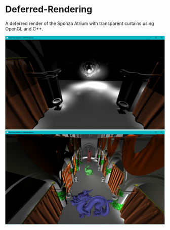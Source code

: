 # Deferred-Rendering
A deferred render of the Sponza Atrium with transparent curtains using OpenGL and C++.

![Screenshot](https://github.com/aleksandra1617/Deferred-Rendering/blob/master/Media/SponzaAtriumDeferredRenderer2.png)
![Screenshot](https://github.com/aleksandra1617/Deferred-Rendering/blob/master/Media/SponzaAtiriumDeferredImg3.png)
